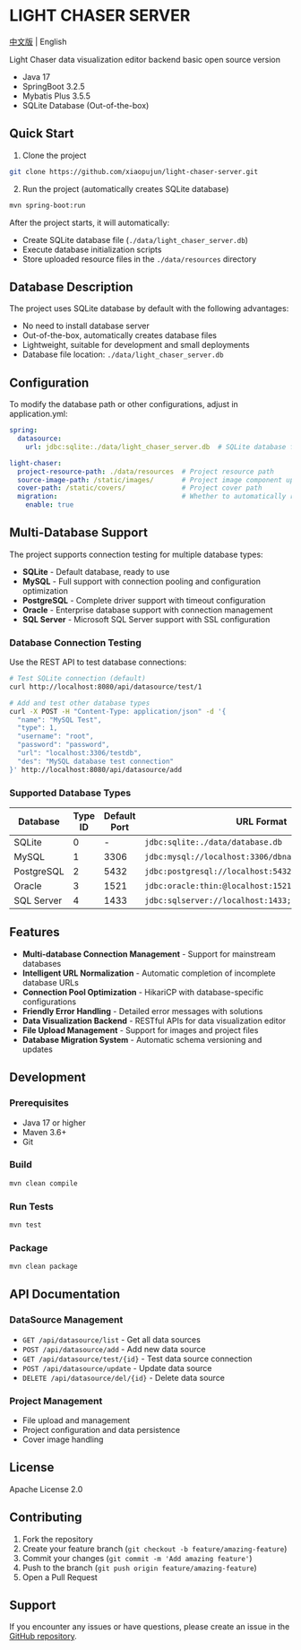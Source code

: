 # LIGHT CHASER SERVER

[中文版](README_zh.md) | English

Light Chaser data visualization editor backend basic open source version

- Java 17
- SpringBoot 3.2.5
- Mybatis Plus 3.5.5
- SQLite Database (Out-of-the-box)

## Quick Start

1. Clone the project
```bash
git clone https://github.com/xiaopujun/light-chaser-server.git
```
2. Run the project (automatically creates SQLite database)

```bash
mvn spring-boot:run
```

After the project starts, it will automatically:
- Create SQLite database file (`./data/light_chaser_server.db`)
- Execute database initialization scripts
- Store uploaded resource files in the `./data/resources` directory

## Database Description

The project uses SQLite database by default with the following advantages:
- No need to install database server
- Out-of-the-box, automatically creates database files
- Lightweight, suitable for development and small deployments
- Database file location: `./data/light_chaser_server.db`

## Configuration

To modify the database path or other configurations, adjust in application.yml:

```yaml
spring:
  datasource:
    url: jdbc:sqlite:./data/light_chaser_server.db  # SQLite database file path

light-chaser:
  project-resource-path: ./data/resources  # Project resource path
  source-image-path: /static/images/       # Project image component upload path
  cover-path: /static/covers/              # Project cover path
  migration:                               # Whether to automatically run database migration scripts
    enable: true
```

## Multi-Database Support

The project supports connection testing for multiple database types:

- **SQLite** - Default database, ready to use
- **MySQL** - Full support with connection pooling and configuration optimization
- **PostgreSQL** - Complete driver support with timeout configuration
- **Oracle** - Enterprise database support with connection management
- **SQL Server** - Microsoft SQL Server support with SSL configuration

### Database Connection Testing

Use the REST API to test database connections:

```bash
# Test SQLite connection (default)
curl http://localhost:8080/api/datasource/test/1

# Add and test other database types
curl -X POST -H "Content-Type: application/json" -d '{
  "name": "MySQL Test",
  "type": 1,
  "username": "root",
  "password": "password",
  "url": "localhost:3306/testdb",
  "des": "MySQL database test connection"
}' http://localhost:8080/api/datasource/add
```

### Supported Database Types

| Database | Type ID | Default Port | URL Format |
|----------|---------|--------------|------------|
| SQLite | 0 | - | `jdbc:sqlite:./data/database.db` |
| MySQL | 1 | 3306 | `jdbc:mysql://localhost:3306/dbname` |
| PostgreSQL | 2 | 5432 | `jdbc:postgresql://localhost:5432/dbname` |
| Oracle | 3 | 1521 | `jdbc:oracle:thin:@localhost:1521/XE` |
| SQL Server | 4 | 1433 | `jdbc:sqlserver://localhost:1433;databaseName=dbname` |

## Features

- **Multi-database Connection Management** - Support for mainstream databases
- **Intelligent URL Normalization** - Automatic completion of incomplete database URLs
- **Connection Pool Optimization** - HikariCP with database-specific configurations
- **Friendly Error Handling** - Detailed error messages with solutions
- **Data Visualization Backend** - RESTful APIs for data visualization editor
- **File Upload Management** - Support for images and project files
- **Database Migration System** - Automatic schema versioning and updates

## Development

### Prerequisites

- Java 17 or higher
- Maven 3.6+
- Git

### Build

```bash
mvn clean compile
```

### Run Tests

```bash
mvn test
```

### Package

```bash
mvn clean package
```

## API Documentation

### DataSource Management

- `GET /api/datasource/list` - Get all data sources
- `POST /api/datasource/add` - Add new data source
- `GET /api/datasource/test/{id}` - Test data source connection
- `POST /api/datasource/update` - Update data source
- `DELETE /api/datasource/del/{id}` - Delete data source

### Project Management

- File upload and management
- Project configuration and data persistence
- Cover image handling

## License

Apache License 2.0

## Contributing

1. Fork the repository
2. Create your feature branch (`git checkout -b feature/amazing-feature`)
3. Commit your changes (`git commit -m 'Add amazing feature'`)
4. Push to the branch (`git push origin feature/amazing-feature`)
5. Open a Pull Request

## Support

If you encounter any issues or have questions, please create an issue in the [GitHub repository](https://github.com/xiaopujun/light-chaser-server/issues).